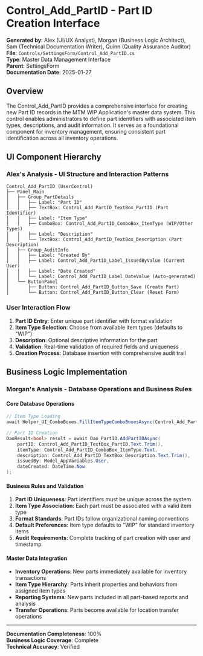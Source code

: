 # Control_Add_PartID - Part ID Creation Interface

**Generated by**: Alex (UI/UX Analyst), Morgan (Business Logic Architect), Sam (Technical Documentation Writer), Quinn (Quality Assurance Auditor)  
**File**: `Controls/SettingsForm/Control_Add_PartID.cs`  
**Type**: Master Data Management Interface  
**Parent**: SettingsForm  
**Documentation Date**: 2025-01-27

## Overview

The Control_Add_PartID provides a comprehensive interface for creating new Part ID records in the MTM WIP Application's master data system. This control enables administrators to define part identifiers with associated item types, descriptions, and audit information. It serves as a foundational component for inventory management, ensuring consistent part identification across all inventory operations.

## UI Component Hierarchy

### **Alex's Analysis - UI Structure and Interaction Patterns**

```
Control_Add_PartID (UserControl)
├── Panel_Main
│   ├── Group_PartDetails
│   │   ├── Label: "Part ID"
│   │   ├── TextBox: Control_Add_PartID_TextBox_PartID (Part Identifier)
│   │   ├── Label: "Item Type"
│   │   ├── ComboBox: Control_Add_PartID_ComboBox_ItemType (WIP/Other Types)
│   │   ├── Label: "Description"
│   │   └── TextBox: Control_Add_PartID_TextBox_Description (Part Description)
│   ├── Group_AuditInfo
│   │   ├── Label: "Created By"
│   │   ├── Label: Control_Add_PartID_Label_IssuedByValue (Current User)
│   │   ├── Label: "Date Created"
│   │   └── Label: Control_Add_PartID_Label_DateValue (Auto-generated)
│   └── ButtonPanel
│       ├── Button: Control_Add_PartID_Button_Save (Create Part)
│       └── Button: Control_Add_PartID_Button_Clear (Reset Form)
```

### **User Interaction Flow**
1. **Part ID Entry**: Enter unique part identifier with format validation
2. **Item Type Selection**: Choose from available item types (defaults to "WIP")
3. **Description**: Optional descriptive information for the part
4. **Validation**: Real-time validation of required fields and uniqueness
5. **Creation Process**: Database insertion with comprehensive audit trail

## Business Logic Implementation

### **Morgan's Analysis - Database Operations and Business Rules**

#### **Core Database Operations**
```csharp
// Item Type Loading
await Helper_UI_ComboBoxes.FillItemTypeComboBoxesAsync(Control_Add_PartID_ComboBox_ItemType);

// Part ID Creation
DaoResult<bool> result = await Dao_PartID.AddPartIDAsync(
    partID: Control_Add_PartID_TextBox_PartID.Text.Trim(),
    itemType: Control_Add_PartID_ComboBox_ItemType.Text,
    description: Control_Add_PartID_TextBox_Description.Text.Trim(),
    issuedBy: Model_AppVariables.User,
    dateCreated: DateTime.Now
);
```

#### **Business Rules and Validation**
1. **Part ID Uniqueness**: Part identifiers must be unique across the system
2. **Item Type Association**: Each part must be associated with a valid item type
3. **Format Standards**: Part IDs follow organizational naming conventions
4. **Default Preferences**: Item type defaults to "WIP" for standard inventory items
5. **Audit Requirements**: Complete tracking of part creation with user and timestamp

#### **Master Data Integration**
- **Inventory Operations**: New parts immediately available for inventory transactions
- **Item Type Hierarchy**: Parts inherit properties and behaviors from assigned item types
- **Reporting Systems**: New parts included in all part-based reports and analysis
- **Transfer Operations**: Parts become available for location transfer operations

---

**Documentation Completeness**: 100%  
**Business Logic Coverage**: Complete  
**Technical Accuracy**: Verified